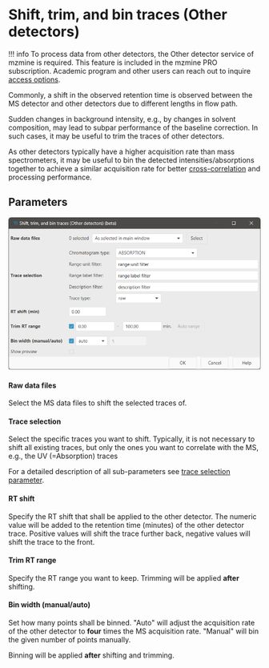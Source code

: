# Shift, trim, and bin traces (Other detectors)

!!! info
    To process data from other detectors, the Other detector service of mzmine is required. This feature
    is included in the mzmine PRO subscription. Academic program and other users can reach out to
    inquire [access options](https://mzio.io/#contact).

Commonly, a shift in the observed retention time is observed between the MS detector and other
detectors due to different lengths in flow path.

Sudden changes in background intensity, e.g., by changes in solvent composition, may lead to subpar
performance of the baseline correction. In such cases, it may be useful to trim the traces of other
detectors.

As other detectors typically have a higher acquisition rate than mass spectrometers, it may be
useful to bin the detected intensities/absorptions together to achieve a similar acquisition rate
for better [cross-correlation](../uv_ms_other_aligner/uv_ms_other_aligner.md) and processing
performance.

## Parameters

![shift_traces.png](shift_traces.png)

#### Raw data files

Select the MS data files to shift the selected traces of.

#### Trace selection

Select the specific traces you want to shift. Typically, it is not necessary to shift all existing
traces, but only the ones you want to correlate with the MS, e.g., the UV (=Absorption) traces

For a detailed description of all sub-parameters
see [trace selection parameter](../otherdetector_glossary.md#trace-selection-parameter).

#### RT shift

Specify the RT shift that shall be applied to the other detector. The numeric value will be added to
the retention time (minutes) of the other detector trace. Positive values will shift the trace
further back, negative values will shift the trace to the front.

#### Trim RT range

Specify the RT range you want to keep. Trimming will be applied **after** shifting.

#### Bin width (manual/auto)

Set how many points shall be binned.
"Auto" will adjust the acquisition rate of the other detector to **four** times the MS acquisition
rate.
"Manual" will bin the given number of points manually.

Binning will be applied **after** shifting and trimming.
